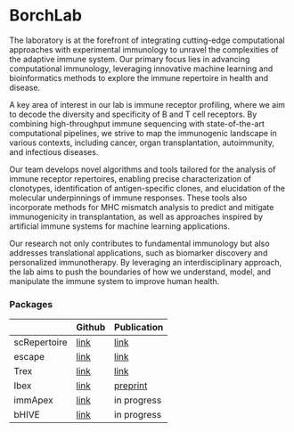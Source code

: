 # BorchLab

The laboratory is at the forefront of integrating cutting-edge computational approaches with experimental immunology to unravel the complexities of the adaptive immune system. 
Our primary focus lies in advancing computational immunology, leveraging innovative machine learning and bioinformatics methods to explore the immune repertoire in health and disease.

A key area of interest in our lab is immune receptor profiling, where we aim to decode the diversity and specificity of B and T cell receptors. By combining high-throughput immune
sequencing with state-of-the-art computational pipelines, we strive to map the immunogenic landscape in various contexts, including cancer, organ transplantation, autoimmunity, and 
infectious diseases.

Our team develops novel algorithms and tools tailored for the analysis of immune receptor repertoires, enabling precise characterization of clonotypes, identification of antigen-specific 
clones, and elucidation of the molecular underpinnings of immune responses. These tools also incorporate methods for MHC mismatch analysis to predict and mitigate immunogenicity in transplantation, 
as well as approaches inspired by artificial immune systems for machine learning applications.

Our research not only contributes to fundamental immunology but also addresses translational applications, such as biomarker discovery and personalized immunotherapy. 
By leveraging an interdisciplinary approach, the lab aims to push the boundaries of how we understand, model, and manipulate the immune system to improve human health.

### Packages

|              | Github                                                  | Publication  | 
|--------------|---------------------------------------------------------|--------------|
| scRepertoire | [link](https://github.com/ncborcherding/scRepertoire)   | [link](https://pmc.ncbi.nlm.nih.gov/articles/PMC7400693/) | 
| escape       | [link](https://github.com/ncborcherding/escape)         | [link](https://pubmed.ncbi.nlm.nih.gov/33504936/)  | 
| Trex         | [link](https://github.com/ncborcherding/Trex)           | [link](https://pubmed.ncbi.nlm.nih.gov/39164479/)  | 
| Ibex         | [link](https://github.com/ncborcherding/Ibex)           | [preprint](https://www.biorxiv.org/content/10.1101/2022.11.09.515787v2.abstract)  | 
| immApex      | [link ](https://github.com/ncborcherding/immApex)       | in progress  | 
| bHIVE        | [link ](https://github.com/ncborcherding/bHIVE)         | in progress  |
